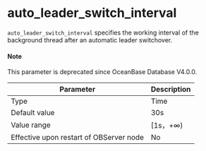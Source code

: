 auto_leader_switch_interval
================================================

`auto_leader_switch_interval` specifies the working interval of the background thread after an automatic leader switchover.

<main id="notice" type='explain'>
  <h4>Note</h4>
  <p>This parameter is deprecated since OceanBase Database V4.0.0. </p>
</main>

| **Parameter** | **Description** |
|----------------|----------|
| Type | Time |
| Default value | 30s |
| Value range | \[1s，+∞) |
| Effective upon restart of OBServer node | No |
